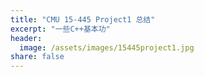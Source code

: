 ```yaml
---
title: "CMU 15-445 Project1 总结"  
excerpt: "一些C++基本功"
header:
  image: /assets/images/15445project1.jpg
share: false
---
```


